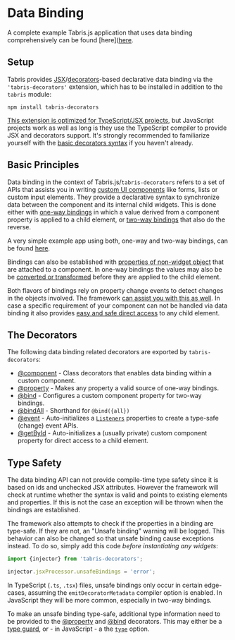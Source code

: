 ---
---
# Data Binding

A complete example Tabris.js application that uses data binding comprehensively can be found [here]([here](https://github.com/eclipsesource/tabris-js-reddit-viewer).

## Setup

Tabris provides [JSX](../declarative-ui.md)/[decorators](http://www.typescriptlang.org/docs/handbook/decorators.html)-based declarative data binding via the `'tabris-decorators'` extension, which has to be installed in addition to the `tabris` module:

```
npm install tabris-decorators
```

 [This extension is optimized for TypeScript/JSX projects](../typescript.md#setup), but JavaScript projects work as well as long is they use the TypeScript compiler to provide JSX and decorators support. It's strongly recommended to familiarize yourself with the [basic decorators syntax](https://www.typescriptlang.org/docs/handbook/decorators.html#class-decorators) if you haven't already.

## Basic Principles

Data binding in the context of Tabris.js/`tabris-decorators` refers to a set of APIs that assists you in writing [custom UI components](./@component.md) like forms, lists or custom input elements. They provide a declarative syntax to synchronize data between the component and its internal child widgets. This is done either with [one-way bindings](./@component.md#one-way-bindings) in which a value derived from a component property is applied to a child element, or [two-way bindings](./@bind.md) that also do the reverse.

A very simple example app using both, one-way and two-way bindings, can be found [here](https://github.com/eclipsesource/tabris-decorators/tree/v3.6.1/examples/labeled-input).

Bindings can also be established with [properties of non-widget object](./@component.md#binding-to-nested-properties) that are attached to a component. In one-way bindings the values may also be be [converted or transformed](./@component.md#conversion) before they are applied to the child element.

Both flavors of bindings rely on property change events to detect changes in the objects involved. The framework [can assist you with this as well](./@property.md). In case a specific requirement of your component can not be handled via data binding it also provides [easy and safe direct access](./@getbyid.md) to any child element.

## The Decorators

The following data binding related decorators are exported by `tabris-decorators`:
  * [@component](./@component.md) - Class decorators that enables data binding within a custom component.
  * [@property](./@property.md) - Makes any property a valid source of one-way bindings.
  * [@bind](./@bind.md) - Configures a custom component property for two-way bindings.
  * [@bindAll](./@bindAll.md) - Shorthand for `@bind({all})`
  * [@event](./@event.md) - Auto-initializes a [`Listeners`](../api/Listeners.md) properties to create a type-safe (change) event APIs.
  * [@getById](./@getById.md) - Auto-initializes a (usually private) custom component property for direct access to a child element.

## Type Safety

The data binding API can not provide compile-time type safety since it is based on ids and unchecked JSX attributes. However the framework will check at runtime whether the syntax is valid and points to existing elements and properties. If this is not the case an exception will be thrown when the bindings are established.

The framework also attempts to check if the properties in a binding are type-safe. If they are not, an "Unsafe binding" warning will be logged. This behavior can also be changed so that unsafe binding cause exceptions instead. To do so, simply add this code *before instantiating any widgets*:

```js
import {injector} from 'tabris-decorators';

injector.jsxProcessor.unsafeBindings = 'error';
```

In TypeScript (`.ts`, `.tsx`) files, unsafe bindings only occur in certain edge-cases, assuming the `emitDecoratorMetadata` compiler option is enabled. In JavaScript they will be more common, especially in two-way bindings.

To make an unsafe binding type-safe, additional type information need to be provided to the [@property](./@property.md) and [@bind](./@bind.md) decorators. This may either be a [type guard](./@property.md#configtypeguard), or - in JavaScript - a the [`type`](./@property.md#configtype) option.
